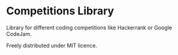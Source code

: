 # Competitions Library

Library for different coding competitions like Hackerrank or Google CodeJam.

Freely distributed under MIT licence.
